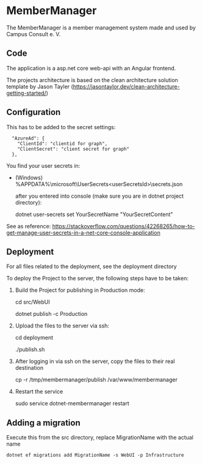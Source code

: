 # MemberManager

The MemberManager is a member management system made and used by Campus Consult e. V.


## Code
The application is a asp.net core web-api with an Angular frontend.

The projects architecture is based on the clean architecture solution template by Jason Tayler (https://jasontaylor.dev/clean-architecture-getting-started/)

## Configuration
This has to be added to the secret settings:
```
  "AzureAd": {
    "ClientId": "clientid for graph",
    "ClientSecret": "client secret for graph"
  },
```
You find your user secrets in:
- (Windows) %APPDATA%\microsoft\UserSecrets\<userSecretsId>\secrets.json 

    after you entered into console (make sure you are in dotnet project directory): 

    dotnet user-secrets set YourSecretName "YourSecretContent"

See as reference: https://stackoverflow.com/questions/42268265/how-to-get-manage-user-secrets-in-a-net-core-console-application

## Deployment
For all files related to the deployment, see the deployment directory

To deploy the Project to the server, the following steps have to be taken:

1. Build the Project for publishing in Production mode:

    cd src/WebUI

    dotnet publish -c Production

2. Upload the files to the server via ssh:

    cd deployment

    ./publish.sh

3. After logging in via ssh on the server, copy the files to their real destination

    cp -r /tmp/membermanager/publish /var/www/membermanager

4. Restart the service

    sudo service dotnet-membermanager restart

## Adding a migration
Execute this from the src directory, replace MigrationName with the actual name

    dotnet ef migrations add MigrationName -s WebUI -p Infrastructure
